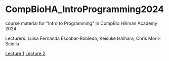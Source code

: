 # CompBioHA_IntroProgramming2024
course material for "Intro to Programming" in CompBio Hillman Academy 2024

Lecturers: Luisa Fernanda Escobar-Robledo, Keisuke Ishihara, Chris Morii-Sciolla

[Lecture 1](https://colab.research.google.com/drive/1C2j5L3Utm9yFWAL_RpIGMmmbCjdsnyym#scrollTo=7gy8wCNyB88K)
[Lecture 2](https://colab.research.google.com/drive/1DfDGHfPsEDTdhgxAtR7B0nlKMTIQ4ovX#scrollTo=D3iCuOIqSit7)